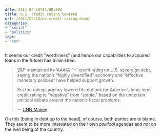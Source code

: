 ```yaml
---
date: 2011-04-18T14:00:00Z
title: U.S. credit rating lowered
url: /2011/04/18/us-credit-rating-down/
categories:
- "social"
- "politics"
tags:
- "cnn"
---
```


It seems our credit “worthiness” (and hence our capabilities to acquired
loans in the future) has diminished:

> S&P maintained its ‘AAA/A-1+’ credit rating on U.S. sovereign debt,
> saying the nation’s “highly diversified” economy and “effective monetary
> policies” have helped support growth.
>
> But the ratings agency lowered its outlook for America’s long-term
> credit rating to “negative” from “stable,” based on the uncertain
> political debate around the nation’s fiscal problems.
> 
> — [CNN Money](http://money.cnn.com/2011/04/18/news/economy/us_credit_rating_outlook_lowered/)

On this [being in debt up to the head], of course, both parties are to
blame. They seem to be more interested on their own *political*
agendas and *not* on the well being of the country.
